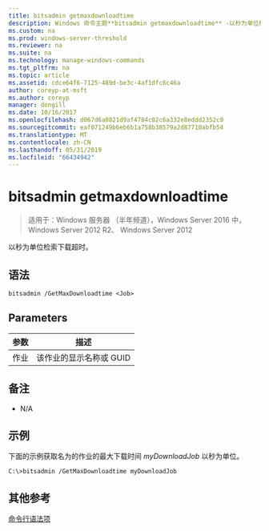 ```yaml
---
title: bitsadmin getmaxdownloadtime
description: Windows 命令主题**bitsadmin getmaxdownloadtime** -以秒为单位检索下载超时。
ms.custom: na
ms.prod: windows-server-threshold
ms.reviewer: na
ms.suite: na
ms.technology: manage-windows-commands
ms.tgt_pltfrm: na
ms.topic: article
ms.assetid: cdce64f6-7125-489d-be3c-4af1dfc8c46a
author: coreyp-at-msft
ms.author: coreyp
manager: dongill
ms.date: 10/16/2017
ms.openlocfilehash: d067d6a0821d9af4784c02c6a332e8eddd2352c0
ms.sourcegitcommit: eaf071249b6eb6b1a758b38579a2d87710abfb54
ms.translationtype: MT
ms.contentlocale: zh-CN
ms.lasthandoff: 05/31/2019
ms.locfileid: "66434942"
---
```

# <a name="bitsadmin-getmaxdownloadtime"></a>bitsadmin getmaxdownloadtime

>适用于：Windows 服务器 （半年频道），Windows Server 2016 中，Windows Server 2012 R2、 Windows Server 2012

以秒为单位检索下载超时。

## <a name="syntax"></a>语法

```
bitsadmin /GetMaxDownloadtime <Job> 
```

## <a name="parameters"></a>Parameters

|参数|描述|
|-------|--------|
|作业|该作业的显示名称或 GUID|

## <a name="remarks"></a>备注

-   N\/A

## <a name="BKMK_examples"></a>示例
下面的示例获取名为的作业的最大下载时间 *myDownloadJob* 以秒为单位。

```
C:\>bitsadmin /GetMaxDownloadtime myDownloadJob
```

## <a name="additional-references"></a>其他参考
[命令行语法项](command-line-syntax-key.md)


